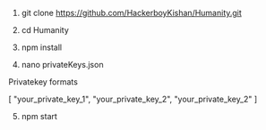 1. git clone https://github.com/HackerboyKishan/Humanity.git

2. cd Humanity

3. npm install

4. nano privateKeys.json

Privatekey formats

[
  "your_private_key_1",
  "your_private_key_2", 
  "your_private_key_2"
]


5. npm start
